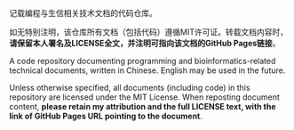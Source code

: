 记载编程与生信相关技术文档的代码仓库。

如无特别注明，该仓库所有文档（包括代码）遵循MIT许可证。转载文档内容时，**请保留本人署名及LICENSE全文，并注明可指向该文档的GitHub Pages链接**。

A code repository documenting programming and bioinformatics-related technical documents, written in Chinese. English may be used in the future.

Unless otherwise specified, all documents (including code) in this repository are licensed under the MIT License. When reposting document content, **please retain my attribution and the full LICENSE text, with the link of GitHub Pages URL pointing to the document**.
